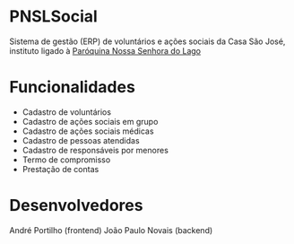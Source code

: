 # PNSLSocial
Sistema de gestão (ERP) de voluntários e ações sociais da Casa São José, instituto ligado à [Paróquina Nossa Senhora do Lago](http://www.nossasenhoradolago.org.br "Site da Paróquia  Nossa Senhora do Lago")

# Funcionalidades
* Cadastro de voluntários 
* Cadastro de ações sociais em grupo
* Cadastro de ações sociais médicas
* Cadastro de pessoas atendidas
* Cadastro de responsáveis por menores
* Termo de compromisso
* Prestação de contas

# Desenvolvedores
André Portilho (frontend)
João Paulo Novais (backend)
